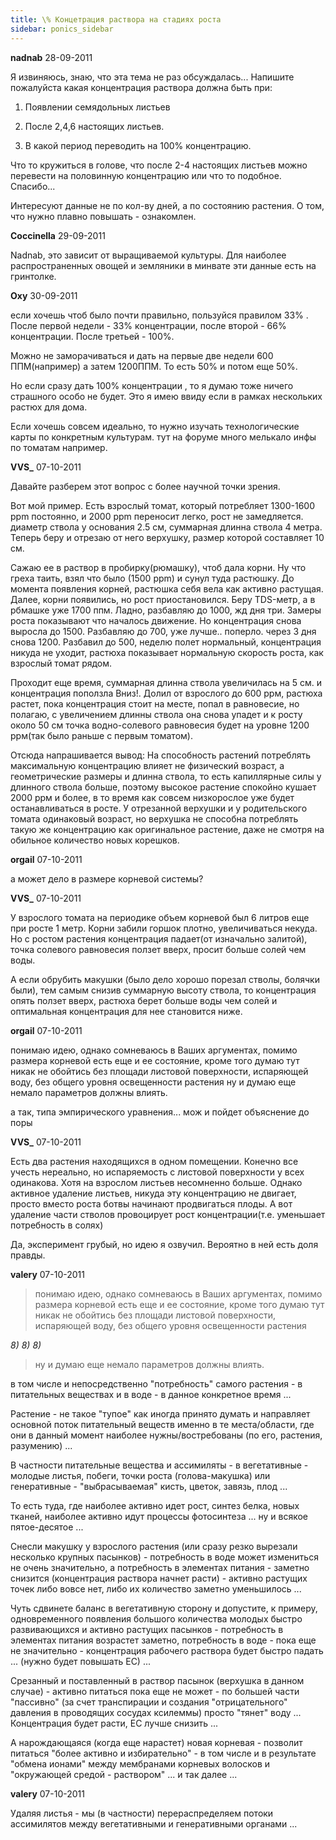 ```yaml
---
title: \% Концетрация раствора на стадиях роста
sidebar: ponics_sidebar
---
```


**nadnab** 28-09-2011

Я извиняюсь, знаю, что эта тема не раз обсуждалась... Напишите пожалуйста какая концентрация раствора должна быть при:

1. Появлении семядольных листьев

2. После 2,4,6 настоящих листьев.

3. В какой период переводить на 100% концентрацию.

Что то кружиться в голове, что после 2-4 настоящих листьев можно перевести на половинную концентрацию или что то подобное. Спасибо...

Интересуют данные не по кол-ву дней, а по состоянию растения. О том, что нужно плавно повышать - ознакомлен.


**Coccinella** 29-09-2011

Nadnab, это зависит от выращиваемой культуры. Для наиболее распространенных овощей и земляники в минвате эти данные есть на гринтолке.


**Oxy** 30-09-2011

если хочешь чтоб было почти правильно, пользуйся правилом 33% . После первой недели - 33% концентрации, после второй - 66% концентрации. После третьей - 100%.

Можно не заморачиваться и дать на первые две недели 600 ППМ(например) а затем 1200ППМ. То есть 50% и потом еще 50%.

Но если сразу дать 100% концентрации , то я думаю тоже ничего страшного особо не будет. Это я имею ввиду если в рамках нескольких растюх для дома.

Если хочешь совсем идеально, то нужно изучать технологические карты по конкретным культурам. тут на форуме много мелькало инфы по томатам например. 


**VVS_** 07-10-2011

Давайте разберем этот вопрос с более научной точки зрения. 

Вот мой пример. Есть взрослый томат, который потребляет 1300-1600 ppm постоянно, и 2000 ppm переносит легко, рост не замедляется. диаметр ствола у основания 2.5 см, суммарная длинна ствола 4 метра. Теперь беру и отрезаю от него верхушку, размер которой составляет 10 см.

Сажаю ее в раствор в пробирку(рюмашку), чтоб дала корни. Ну что греха таить, взял что было (1500 ppm) и сунул туда растюшку. До момента появления корней, растюшка себя вела как активно растущая. Далее, корни появились, но рост приостановился. Беру TDS-метр, а в рбмашке уже 1700 ппм. Ладно, разбавляю до 1000, жд дня три. Замеры роста показывают что началось движение. Но концентрация снова выросла до 1500. Разбавляю до 700, уже лучше.. поперло. через 3 дня снова 1200. Разбавил до 500, неделю полет нормальный, концентрация никуда не уходит, растюха показывает нормальную скорость роста, как взрослый томат рядом.

Проходит еще время, суммарная длинна ствола увеличилась на 5 см. и концентрация поползла Вниз!. Долил от взрослого до 600 ррм, растюха растет, пока концентрация стоит на месте, попал в равновесие, но полагаю, с увеличением длинны ствола она снова упадет и к росту около 50 см точка водно-солевого равновесия будет на уровне 1200 ррм(так было раньше с первым томатом).

Отсюда напрашивается вывод: На способность растений потреблять максимальную концентрацию влияет не физический возраст, а геометрические размеры и длинна ствола, то есть капиллярные силы у длинного ствола больше, поэтому высокое растение спокойно кушает 2000 ррм и более, в то время как совсем низкорослое уже будет останавливаться в росте. У отрезанной верхушки и у родительского томата одинаковый возраст, но верхушка не способна потреблять такую же концентрацию как оригинальное растение, даже не смотря на обильное количество новых корешков.


**orgail** 07-10-2011

а может дело в размере корневой системы?


**VVS_** 07-10-2011

У взрослого томата на периодике объем корневой был 6 литров еще при росте 1 метр. Корни забили горшок плотно, увеличиваться некуда. Но с ростом растения концентрация падает(от изначально залитой), точка солевого равновесия ползет вверх, просит больше солей чем воды.

А если обрубить макушки (было дело хорошо порезал стволы, болячки были), тем самым снизив суммарную высоту ствола, то концентрация опять ползет вверх, растюха берет больше воды чем солей и оптимальная концентрация для нее становится ниже.


**orgail** 07-10-2011

понимаю идею, однако сомневаюсь в Ваших аргументах, помимо размера корневой есть еще и ее состояние, кроме того думаю тут никак не обойтись без площади листовой поверхности, испаряющей воду, без общего уровня освещенности растения ну и думаю еще немало параметров должны влиять.

а так, типа эмпирического уравнения... мож и пойдет объяснение до поры


**VVS_** 07-10-2011

Есть два растения находящихся в одном помещении. Конечно все учесть нереально, но испаряемость с листовой поверхности у всех одинакова. Хотя на взрослом листьев несомненно больше. Однако активное удаление листьев, никуда эту концентрацию не двигает, просто вместо роста ботвы начинают продвигаться плоды. А вот удаление части стволов провоцирует рост концентрации(т.е. уменьшает потребность в солях)

Да, эксперимент грубый, но идею я озвучил. Вероятно в ней есть доля правды.


**valery** 07-10-2011

> понимаю идею, однако сомневаюсь в Ваших аргументах, помимо размера корневой есть еще и ее состояние, кроме того думаю тут никак не обойтись без площади листовой поверхности, испаряющей воду, без общего уровня освещенности растения 

*8)* *8)* *8)*

> ну и думаю еще немало параметров должны влиять.

в том числе и непосредственно "потребность" самого растения - в питательных веществах и в воде - в данное конкретное время ...

Растение - не такое "тупое" как иногда принято думать и направляет основной поток питательный веществ именно в те места/области, где они в данный момент наиболее нужны/востребованы (по его, растения, разумению) ...

В частности питательные вещества и ассимиляты - в вегетативные - молодые листья, побеги, точки роста (голова-макушка) или генеративные - "выбрасываемая" кисть, цветок, завязь, плод ...

То есть туда, где наиболее активно идет рост, синтез белка, новых тканей, наиболее активно идут процессы фотосинтеза ... ну и всякое пятое-десятое ...

Снесли макушку у взрослого растения (или сразу резко вырезали несколько крупных пасынков) - потребность в воде может измениться не очень значительно, а потребность в элементах питания - заметно снизится (концентрация раствора начнет расти) - активно растущих точек либо вовсе нет, либо их количество заметно уменьшилось ...

Чуть сдвинете баланс в вегетативную сторону и допустите, к примеру, одновременного появления большого количества молодых быстро развивающихся и активно растущих пасынков - потребность в элементах питания возрастет заметно, потребность в воде - пока еще не значительно - концентрация рабочего раствора будет быстро падать ... (нужно будет повышать ЕС) ...

Срезанный и поставленный в раствор пасынок (верхушка в данном случае) - активно питаться пока еще не может - по большей части "пассивно" (за счет транспирации и создания "отрицательного" давления в проводящих сосудах ксилеммы) просто "тянет" воду ... Концентрация будет расти, ЕС лучше снизить ...

А нарождающаяся (когда еще нарастет) новая корневая - позволит питаться "более активно и избирательно" - в том числе и в результате "обмена ионами" между мембранами корневых волосков и "окружающей средой - раствором" ... и так далее ...


**valery** 07-10-2011

Удаляя листья - мы (в частности) перераспределяем потоки ассимилятов между вегетативными и генеративными органами ...


